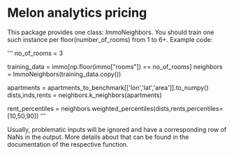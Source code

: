 # Melon analytics pricing

This package provides one class: ImmoNeighbors.
You should train one such instance per floor(number_of_rooms) from 1 to 6+.
Example code:

'''
no_of_rooms = 3

training_data = immo[np.floor(immo["rooms"]) == no_of_rooms]
neighbors = ImmoNeighbors(training_data.copy())

apartments = apartments_to_benchmark[['lon','lat','area']].to_numpy()
dists,inds,rents = neighbors.k_neighbors(apartments)

rent_percentiles = neighbors.weighted_percentiles(dists,rents,percentiles=[10,50,90])
'''

Usually, problematic inputs will be ignored and have a corresponding row of NaNs in the output.
More details about that can be found in the documentation of the respective function.